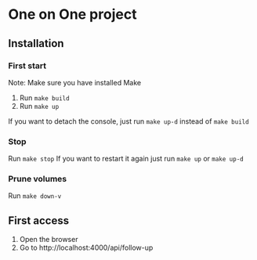# One on One project

## Installation

### First start

Note: Make sure you have installed Make

1. Run ```make build```
2. Run ```make up```

If you want to detach the console, just run ```make up-d``` instead of ```make build```

### Stop

Run ```make stop```
If you want to restart it again just run ```make up``` or ```make up-d```

### Prune volumes

Run ```make down-v```

## First access

1. Open the browser
2. Go to http://localhost:4000/api/follow-up
